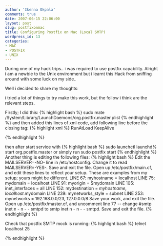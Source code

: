 ```yaml
---
author: 'Ikenna Okpala'
comments: true
date: 2007-06-15 22:06:00
layout: post
slug: postfixonmac
title: Configuring Postfix on Mac (Local SMTP)
wordpress_id: 13
categories:
- MAC
- POSTFIX
- UNIX
---
```


During one of my hack trips.. i was required to use postfix capability. Alright i am a newbie to the Unix environment but i learnt this Hack from sniffing around with some luck on my side..

Well i decided to share my thoughts:

i tried a lot of things to try make this work, but the follow i think are the relevant steps.
<!--more-->

Firstly; I did this:
{% highlight bash %}
sudo mate /System/Library/LaunchDaemons/org.postfix.master.plist
{% endhighlight %}
and then added this lines of xml code, add following line before the closing  tag:
{% highlight xml %}
<key>RunAtLoad</key> <true/> <key>KeepAlive</key> <true/>

{% endhighlight %}

then after start service with
{% highlight bash %}
sudo launchctl
launchd% start org.postfix.master
or simply run
sudo postfix start
{% endhighlight %}
Another thing is editing the following files:
{% highlight bash %}
Edit the MAILSERVER=-NO- line in /etc/hostconfig. Change it to read MAILSERVER=-YES-. Save and exit the file.
Open up /etc/postfix/main.cf, and edit these lines to reflect your setup. These are examples from my setup; yours might be different.
LINE 67: myhostname = localhost
LINE 75: mydomain = localhost
LINE 91: myorigin = $mydomain
LINE 105: inet_interfaces = all
LINE 152: mydestination = $myhostname, localhost.$mydomain
LINE 239: mynetworks_style = subnet
LINE 253: mynetworks = 192.168.0.0/23, 127.0.0.0/8
Save your work, and exit the file.
Open up /etc/postfix/master.cf, and uncomment line 77 -- change #smtp inet n - n - - smtpd to smtp inet n - n - - smtpd. Save and exit the file.
{% endhighlight %}

Check that postfix SMTP mock is running:
{% highlight bash %}
telnet localhost 25

{% endhighlight %}
